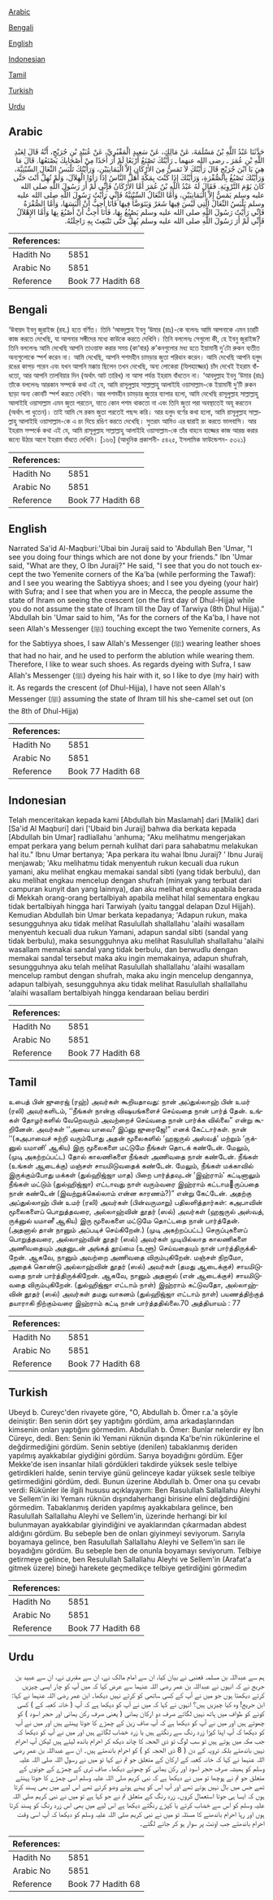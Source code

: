 [Arabic](#arabic)

[Bengali](#bengali)

[English](#english)

[Indonesian](#indonesian)

[Tamil](#tamil)

[Turkish](#turkish)

[Urdu](#urdu)

## Arabic


<div dir="rtl" lang="ar" style={{fontSize:'larger',backgroundColor:'#f8f9fa',padding:20}}>
حَدَّثَنَا عَبْدُ اللَّهِ بْنُ مَسْلَمَةَ، عَنْ مَالِكٍ، عَنْ سَعِيدٍ الْمَقْبُرِيِّ، عَنْ عُبَيْدِ بْنِ جُرَيْجٍ، أَنَّهُ قَالَ لِعَبْدِ اللَّهِ بْنِ عُمَرَ ـ رضى الله عنهما ـ رَأَيْتُكَ تَصْنَعُ أَرْبَعًا لَمْ أَرَ أَحَدًا مِنْ أَصْحَابِكَ يَصْنَعُهَا‏.‏ قَالَ مَا هِيَ يَا ابْنَ جُرَيْجٍ قَالَ رَأَيْتُكَ لاَ تَمَسُّ مِنَ الأَرْكَانِ إِلاَّ الْيَمَانِيَيْنِ، وَرَأَيْتُكَ تَلْبَسُ النِّعَالَ السِّبْتِيَّةَ، وَرَأَيْتُكَ تَصْبُغُ بِالصُّفْرَةِ، وَرَأَيْتُكَ إِذَا كُنْتَ بِمَكَّةَ أَهَلَّ النَّاسُ إِذَا رَأَوُا الْهِلاَلَ، وَلَمْ تُهِلَّ أَنْتَ حَتَّى كَانَ يَوْمَ التَّرْوِيَةِ‏.‏ فَقَالَ لَهُ عَبْدُ اللَّهِ بْنُ عُمَرَ أَمَّا الأَرْكَانُ فَإِنِّي لَمْ أَرَ رَسُولَ اللَّهِ صلى الله عليه وسلم يَمَسُّ إِلاَّ الْيَمَانِيَيْنِ، وَأَمَّا النِّعَالُ السِّبْتِيَّةُ فَإِنِّي رَأَيْتُ رَسُولَ اللَّهِ صلى الله عليه وسلم يَلْبَسُ النِّعَالَ الَّتِي لَيْسَ فِيهَا شَعَرٌ وَيَتَوَضَّأُ فِيهَا فَأَنَا أُحِبُّ أَنْ أَلْبَسَهَا، وَأَمَّا الصُّفْرَةُ فَإِنِّي رَأَيْتُ رَسُولَ اللَّهِ صلى الله عليه وسلم يَصْبُغُ بِهَا، فَأَنَا أُحِبُّ أَنْ أَصْبُغَ بِهَا وَأَمَّا الإِهْلاَلُ فَإِنِّي لَمْ أَرَ رَسُولَ اللَّهِ صلى الله عليه وسلم يُهِلُّ حَتَّى تَنْبَعِثَ بِهِ رَاحِلَتُهُ‏.‏
</div>
<div style={{backgroundColor:'#f8f9fa',padding:20, marginBottom: 10}}><table> <thead> <tr> <th>References:</th> <th></th> </tr> </thead> <tbody><tr><td>Hadith No</td><td>5851</td></tr><tr><td>Arabic No</td><td>5851</td></tr><tr><td>Reference</td><td>Book 77 Hadith 68</td></tr></tbody></table></div>

## Bengali


<div dir="ltr" lang="bn" style={{fontSize:'larger',backgroundColor:'#f8f9fa',padding:20}}>
‘উবায়দ ইবনু জুরাইজ (রহ.) হতে বর্ণিত। তিনি ‘আবদুল্লাহ ইবনু ‘উমার (রাঃ)-কে বলেনঃ আমি আপনাকে এমন চারটি কাজ করতে দেখেছি, যা আপনার সঙ্গীদের মধ্যে কাউকে করতে দেখিনি। তিনি বললেনঃ সেগুলো কী, হে ইবনু জুরাইজ? তিনি বললেনঃ আমি দেখেছি আপনি তাওয়াফ করার সময় (কা‘বার) রু’কনগুলোর মধ্য হতে ইয়ামানী দু’টো রুকন ব্যতীত অন্যগুলোকে স্পর্শ করেন না। আমি দেখেছি, আপনি পশমহীন চামড়ার জুতা পরিধান করেন। আমি দেখেছি আপনি হলুদ রঙের কাপড় পরেন এবং যখন আপনি মক্কায় ছিলেন তখন দেখেছি, অন্য লোকেরা (যিলহাজ্জের) চাঁদ দেখেই ইহরাম বাঁধতো, আর আপনি তালবিয়ার দিন (অর্থাৎ আট তারিখ) না আসা পর্যন্ত ইহরাম বাঁধতেন না। ‘আবদুল্লাহ ইবনু ‘উমার (রাঃ) তাঁকে বললেনঃ আরকান সম্পর্কে কথা এই যে, আমি রাসূলুল্লাহ সাল্লাল্লাহু আলাইহি ওয়াসাল্লাম-কে ইয়ামানী দু’টি রুকন ছাড়া অন্য কোনটি স্পর্শ করতে দেখিনি। আর পশমহীন চামড়ার জুতার ব্যাপার হলো, আমি দেখেছি রাসূলুল্লাহ সাল্লাল্লাহু আলাইহি ওয়াসাল্লাম এমন জুতা পরতেন, যাতে কোন পশম থাকতো না এবং তিনি জুতা পরা অবস্থাতেই অযূ করতেন (অর্থাৎ পা ধুতেন)। তাই আমি সে রকম জুতা পরতেই পছন্দ করি। আর হলুদ বর্ণের কথা হলো, আমি রাসূলুল্লাহ সাল্লাল্লাহু আলাইহি ওয়াসাল্লাম-কে এ রং দিয়ে রঙিণ করতে দেখেছি। সুতরাং আমিও এর দ্বারাই রং করতে ভালবাসি। আর ইহরাম সম্পর্কে কথা এই যে, আমি রাসূলুল্লাহ সাল্লাল্লাহু আলাইহি ওয়াসাল্লাম-কে তাঁর বাহনে হাজ্জের কাজ আরম্ভ করার জন্যে উঠার আগে ইহরাম বাঁধতে দেখিনি। [১৬৬] (আধুনিক প্রকাশনী- ৫৪২৫, ইসলামিক ফাউন্ডেশন- ৫৩২১)
</div>
<div style={{backgroundColor:'#f8f9fa',padding:20, marginBottom: 10}}><table> <thead> <tr> <th>References:</th> <th></th> </tr> </thead> <tbody><tr><td>Hadith No</td><td>5851</td></tr><tr><td>Arabic No</td><td>5851</td></tr><tr><td>Reference</td><td>Book 77 Hadith 68</td></tr></tbody></table></div>

## English


<div dir="ltr" lang="en" style={{fontSize:'larger',backgroundColor:'#f8f9fa',padding:20}}>
Narrated Sa'id Al-Maqburi:'Ubai bin Juraij said to 'Abdullah Ben 'Umar, "I see you doing four things which are not done by your friends." Ibn 'Umar said, "What are they, O Ibn Juraij?" He said, "I see that you do not touch except the two Yemenite corners of the Ka'ba (while performing the Tawaf): and I see you wearing the Sabtiyya shoes; and I see you dyeing (your hair) with Sufra; and I see that when you are in Mecca, the people assume the state of Ihram on seeing the crescent (on the first day of Dhul-Hijja) while you do not assume the state of Ihram till the Day of Tarwiya (8th Dhul Hijja)." 'Abdullah bin 'Umar said to him, "As for the corners of the Ka'ba, I have not seen Allah's Messenger (ﷺ) touching except the two Yemenite corners, As for the Sabtiyya shoes, I saw Allah's Messenger (ﷺ) wearing leather shoes that had no hair, and he used to perform the ablution while wearing them. Therefore, I like to wear such shoes. As regards dyeing with Sufra, I saw Allah's Messenger (ﷺ) dyeing his hair with it, so I like to dye (my hair) with it. As regards the crescent (of Dhul-Hijja), I have not seen Allah's Messenger (ﷺ) assuming the state of Ihram till his she-camel set out (on the 8th of Dhul-Hijja)
</div>
<div style={{backgroundColor:'#f8f9fa',padding:20, marginBottom: 10}}><table> <thead> <tr> <th>References:</th> <th></th> </tr> </thead> <tbody><tr><td>Hadith No</td><td>5851</td></tr><tr><td>Arabic No</td><td>5851</td></tr><tr><td>Reference</td><td>Book 77 Hadith 68</td></tr></tbody></table></div>

## Indonesian


<div dir="ltr" lang="id" style={{fontSize:'larger',backgroundColor:'#f8f9fa',padding:20}}>
Telah menceritakan kepada kami [Abdullah bin Maslamah] dari [Malik] dari [Sa'id Al Maqburi] dari ['Ubaid bin Juraij] bahwa dia berkata kepada [Abdullah bin Umar] radliallahu 'anhuma; "Aku melihatmu mengerjakan empat perkara yang belum pernah kulihat dari para sahabatmu melakukan hal itu." Ibnu Umar bertanya; 'Apa perkara itu wahai Ibnu Juraij? ' Ibnu Juraij menjawab; 'Aku melihatmu tidak menyentuh rukun kecuali dua rukun yamani, aku melihat engkau memakai sandal sibti (yang tidak berbulu), dan aku melihat engkau mencelup dengan shufrah (minyak yang terbuat dari campuran kunyit dan yang lainnya), dan aku melihat engkau apabila berada di Mekkah orang-orang bertalbiyah apabila melihat hilal sementara engkau tidak bertalbiyah hingga hari Tarwiyah (yaitu tanggal delapan Dzul Hijjah). Kemudian Abdullah bin Umar berkata kepadanya; 'Adapun rukun, maka sesungguhnya aku tidak melihat Rasulullah shallallahu 'alaihi wasallam menyentuh kecuali dua rukun Yamani, adapun sandal sibti (sandal yang tidak berbulu), maka sesungguhnya aku melihat Rasulullah shallallahu 'alaihi wasallam memakai sandal yang tidak berbulu, dan berwudlu dengan memakai sandal tersebut maka aku ingin memakainya, adapun shufrah, sesungguhnya aku telah melihat Rasulullah shallallahu 'alaihi wasallam mencelup rambut dengan shufrah, maka aku ingin mencelup dengannya, adapun talbiyah, sesungguhnya aku tidak melihat Rasulullah shallallahu 'alaihi wasallam bertalbiyah hingga kendaraan beliau berdiri
</div>
<div style={{backgroundColor:'#f8f9fa',padding:20, marginBottom: 10}}><table> <thead> <tr> <th>References:</th> <th></th> </tr> </thead> <tbody><tr><td>Hadith No</td><td>5851</td></tr><tr><td>Arabic No</td><td>5851</td></tr><tr><td>Reference</td><td>Book 77 Hadith 68</td></tr></tbody></table></div>

## Tamil


<div dir="ltr" lang="ta" style={{fontSize:'larger',backgroundColor:'#f8f9fa',padding:20}}>
உபைத் பின் ஜுரைஜ் (ரஹ்) அவர்கள் கூறியதாவது: நான் அப்துல்லாஹ் பின் உமர் (ரலி) அவர்களிடம், ‘‘நீங்கள் நான்கு விஷயங்களைச் செய்வதை நான் பார்த் தேன். உங்கள் தோழர்களில் வேறெவரும் அவற்றைச் செய்வதை நான் பார்க்க வில்லை” என்று கூறினேன். அவர்கள் ‘‘அவை யாவை? இப்னு ஜுரைஜே!” எனக் கேட்டார்கள். நான் ‘‘(கஅபாவைச் சுற்றி வரும்போது அதன் மூலைகளில் ‘ஹஜருல் அஸ்வத்’ மற்றும் ‘ருக்னுல் யமானி’ ஆகிய) இரு மூலைகளை மட்டுமே நீங்கள் தொடக் கண்டேன். மேலும், (முடி அகற்றப்பட்ட) தோல் காலணிகளை நீங்கள் அணிவதை நான் கண்டேன். நீங்கள் (உங்கள் ஆடைக்கு) மஞ்சள் சாயமிடுவதைக் கண்டேன். மேலும், நீங்கள் மக்காவில் இருக்கும்போது மக்கள் (துல்ஹிஜ்ஜா மாத) பிறை பார்த்தவுடன் ‘இஹ்ராம்’ கட்டினாலும் நீங்கள் மட்டும் (துல்ஹிஜ்ஜா) எட்டாவது நாள் வரும்வரை இஹ்ராம் கட்டாமருப்பதை நான் கண்டேன் (இவற்றுக்கெல்லாம் என்ன காரணம்?)” என்று கேட்டேன். அதற்கு அப்துல்லாஹ் பின் உமர் (ரலி) அவர்கள் (பின்வருமாறு) பதிலளித்தார்கள்: கஅபாவின் மூலைகளைப் பொறுத்தவரை, அல்லாஹ்வின் தூதர் (ஸல்) அவர்கள் (ஹஜருல் அஸ்வத், ருக்னுல் யமானீ ஆகிய) இரு மூலைகளை மட்டுமே தொட்டதை நான் பார்த்தேன். (அதனால் தான் நானும் அப்படிச் செய்கிறேன்.) (முடி அகற்றப்பட்ட) செருப்புகளைப் பொறுத்தவரை, அல்லாஹ்வின் தூதர் (ஸல்) அவர்கள் முடியில்லாத காலணிகளை அணிவதையும் அதனுடன் அங்கத் தூய்மை (உளூ) செய்வதையும் நான் பார்த்திருக்கிறேன். ஆகவே, நானும் அவற்றை அணிவதை விரும்புகிறேன். மஞ்சள் நிறமோ, அதைக் கொண்டு அல்லாஹ்வின் தூதர் (ஸல்) அவர்கள் (தமது ஆடைக்குச்) சாயமிடுவதை நான் பார்த்திருக்கிறேன். ஆகவே, நானும் அதனால் (என் ஆடைக்குச்) சாயமிடுவதை விரும்புகிறேன். (துல்ஹிஜ்ஜா எட்டாம் நாள்) இஹ்ராம் கட்டுவதோ, அல்லாஹ்வின் தூதர் (ஸல்) அவர்கள் தமது வாகனம் (துல்ஹிஜ்ஜா எட்டாம் நாள்) பயணத்திற்குத் தயாராகி நிற்கும்வரை இஹ்ராம் கட்டி நான் பார்த்ததில்லை.70 அத்தியாயம் : 77
</div>
<div style={{backgroundColor:'#f8f9fa',padding:20, marginBottom: 10}}><table> <thead> <tr> <th>References:</th> <th></th> </tr> </thead> <tbody><tr><td>Hadith No</td><td>5851</td></tr><tr><td>Arabic No</td><td>5851</td></tr><tr><td>Reference</td><td>Book 77 Hadith 68</td></tr></tbody></table></div>

## Turkish


<div dir="ltr" lang="tr" style={{fontSize:'larger',backgroundColor:'#f8f9fa',padding:20}}>
Ubeyd b. Cureyc'den rivayete göre, "O, Abdullah b. Ömer r.a.'a şöyle deiniştir: Ben senin dört şey yaptığını gördüm, ama arkadaşlarından kimsenin onları yaptığını görmedim. Abdullah b. Ömer: Bunlar nelerdir ey İbn Cüreyc, dedi. Ben: Senin iki Yemani rüknün dışında Ka'be'nin rükünlerine el değdirmediğini gördüm. Senin sebtiye (denilen) tabaklanmış deriden yapılmış ayakkabılar giydiğini gördüm. Sarıya boyadığını gördüm. Eğer Mekke'de isen insanlar hilali gördükleri takdirde yüksek sesle telbiye getirdikleri halde, senin terviye günü gelinceye kadar yüksek sesle telbiye getirmediğini gördüm, dedi. Bunun üzerine Abdullah b. Ömer ona şu cevabı verdi: Rükünler ile ilgili hususu açıklayayım: Ben Rasulullah Sallallahu Aleyhi ve Sellem'in iki Yemanı rüknün dışındaherhangi birisine elini değdirdiğini görmedim. Tabaklanmış deriden yapılmış ayakkabılara gelince, ben Rasulullah Sallallahu Aleyhi ve Sellem'in, üzerinde herhangi bir kıl bulunmayan ayakkabılar giyindiğini ve ayaklarından çıkarmadan abdest aldığını gördüm. Bu sebeple ben de onları giyinmeyi seviyorum. Sarıyla boyamaya gelince, ben Rasulullah Sallallahu Aleyhi ve Sellem'in sarı ile boyadığını gördüm. Bu sebeple ben de onunla boyamayı seviyorum. Telbiye getirmeye gelince, ben Resulullah Sallallahu Aleyhi ve Sellem'in (Arafat'a gitmek üzere) bineği harekete geçmedikçe telbiye getirdiğini görmedim
</div>
<div style={{backgroundColor:'#f8f9fa',padding:20, marginBottom: 10}}><table> <thead> <tr> <th>References:</th> <th></th> </tr> </thead> <tbody><tr><td>Hadith No</td><td>5851</td></tr><tr><td>Arabic No</td><td>5851</td></tr><tr><td>Reference</td><td>Book 77 Hadith 68</td></tr></tbody></table></div>

## Urdu


<div dir="rtl" lang="ur" style={{fontSize:'larger',backgroundColor:'#f8f9fa',padding:20}}>
ہم سے عبداللہ بن مسلمہ قعنبی نے بیان کیا، ان سے امام مالک نے، ان سے مقبری نے، ان سے عبید بن جریج نے کہ انہوں نے عبداللہ بن عمر رضی اللہ عنہما سے عرض کیا کہ میں آپ کو چار ایسی چیزیں کرتے دیکھتا ہوں جو میں نے آپ کے کسی ساتھی کو کرتے نہیں دیکھا۔ ابن عمر رضی اللہ عنہما نے کہا: ابن جریج! وہ کیا چیزیں ہیں؟ انہوں نے کہا کہ میں نے آپ کو دیکھا ہے کہ آپ ( خانہ کعبہ کے ) کسی کونے کو طواف میں ہاتھ نہیں لگاتے صرف دو ارکان یمانی ( یعنی صرف رکن یمانی اور حجر اسود ) کو چھوتے ہیں اور میں نے آپ کو دیکھا ہے کہ آپ صاف زین کے چمڑے کا جوتا پہنتے ہیں اور میں نے آپ کو دیکھا کہ آپ اپنا کپڑا زرد رنگ سے رنگتے ہیں یا زرد خضاب لگاتے ہیں اور میں نے آپ کو دیکھا کہ جب مکہ میں ہوتے ہیں تو سب لوگ تو ذی الحجہ کا چاند دیکھ کر احرام باندھ لیتے ہیں لیکن آپ احرام نہیں باندھتے بلکہ ترویہ کے دن ( 8 ذی الحجہ کو ) کو احرام باندھتے ہیں۔ ان سے عبداللہ بن عمر رضی اللہ عنہما نے کہا کہ خانہ کعبہ کے ارکان کے متعلق جو تم نے کہا تو میں نے رسول اللہ صلی اللہ علیہ وسلم کو ہمیشہ صرف حجر اسود اور رکن یمانی کو چھوتے دیکھا۔ صاف تری کے چمڑے کے جوتوں کے متعلق جو تم نے پوچھا تو میں نے دیکھا ہے کہ نبی کریم صلی اللہ علیہ وسلم اسی چمڑے کا جوتا پہنتے تھے جس میں بال نہیں ہوتے تھے اور آپ اس کو پہنے ہوئے وضو کرتے تھے اس لیے میں بھی پسند کرتا ہوں کہ ایسا ہی جوتا استعمال کروں۔ زرد رنگ کے متعلق تم نے جو کہا ہے تو میں نے نبی کریم صلی اللہ علیہ وسلم کو اس سے خضاب کرتے یا کپڑے رنگتے دیکھا ہے اس لیے میں بھی اس زرد رنگ کو پسند کرتا ہوں اور رہا احرام باندھنے کا مسئلہ تو میں نے نبی کریم صلی اللہ علیہ وسلم کو دیکھا کہ آپ اسی وقت احرام باندھتے جب اونٹ پر سوار ہو کر جانے لگتے۔
</div>
<div style={{backgroundColor:'#f8f9fa',padding:20, marginBottom: 10}}><table> <thead> <tr> <th>References:</th> <th></th> </tr> </thead> <tbody><tr><td>Hadith No</td><td>5851</td></tr><tr><td>Arabic No</td><td>5851</td></tr><tr><td>Reference</td><td>Book 77 Hadith 68</td></tr></tbody></table></div>